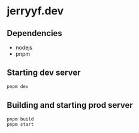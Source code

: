 # jerryyf.dev

## Dependencies

- nodejs
- pnpm

## Starting dev server

```bash
pnpm dev
```

## Building and starting prod server

```bash
pnpm build
pnpm start
```